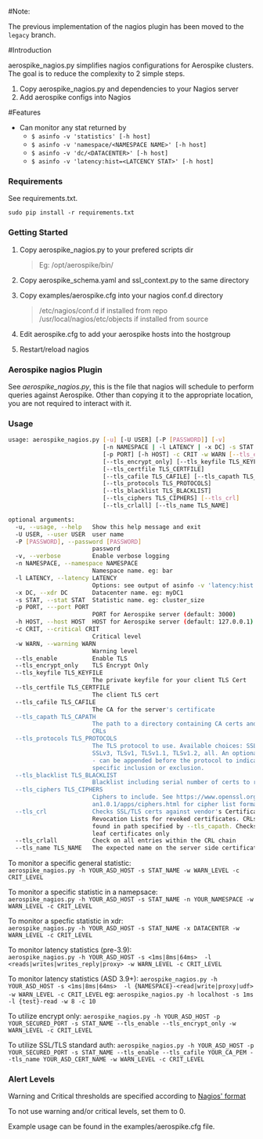 #Note:

The previous implementation of the nagios plugin has been moved to the
`legacy` branch.


#Introduction

aerospike\_nagios.py simplifies nagios configurations for Aerospike clusters.
The goal is to reduce the complexity to 2 simple steps.

1. Copy aerospike\_nagios.py and dependencies to your Nagios server
2. Add aerospike configs into Nagios

#Features

- Can monitor any stat returned by
  - `$ asinfo -v 'statistics' [-h host]`
  - `$ asinfo -v 'namespace/<NAMESPACE NAME>' [-h host]`
  - `$ asinfo -v 'dc/<DATACENTER>' [-h host]`
  - `$ asinfo -v 'latency:hist=<LATCENCY STAT>' [-h host]`

### Requirements

See requirements.txt.

```
sudo pip install -r requirements.txt
```

### Getting Started

1. Copy aerospike\_nagios.py to your prefered scripts dir

    > Eg: /opt/aerospike/bin/

1. Copy aerospike\_schema.yaml and ssl\_context.py to the same directory

1. Copy examples/aerospike.cfg into your nagios conf.d directory

   > /etc/nagios/conf.d if installed from repo  
   > /usr/local/nagios/etc/objects if installed from source

1. Edit aerospike.cfg to add your aerospike hosts into the hostgroup

1. Restart/reload nagios


### Aerospike nagios Plugin

See *aerospike\_nagios.py*, this is the file that nagios will schedule to perform
queries against Aerospike. Other than copying it to the appropriate location,
you are not required to interact with it.

###  Usage
```bash
usage: aerospike_nagios.py [-u] [-U USER] [-P [PASSWORD]] [-v]
                           [-n NAMESPACE | -l LATENCY | -x DC] -s STAT
                           [-p PORT] [-h HOST] -c CRIT -w WARN [--tls_enable]
                           [--tls_encrypt_only] [--tls_keyfile TLS_KEYFILE]
                           [--tls_certfile TLS_CERTFILE]
                           [--tls_cafile TLS_CAFILE] [--tls_capath TLS_CAPATH]
                           [--tls_protocols TLS_PROTOCOLS]
                           [--tls_blacklist TLS_BLACKLIST]
                           [--tls_ciphers TLS_CIPHERS] [--tls_crl]
                           [--tls_crlall] [--tls_name TLS_NAME]

optional arguments:
  -u, --usage, --help   Show this help message and exit
  -U USER, --user USER  user name
  -P [PASSWORD], --password [PASSWORD]
                        password
  -v, --verbose         Enable verbose logging
  -n NAMESPACE, --namespace NAMESPACE
                        Namespace name. eg: bar
  -l LATENCY, --latency LATENCY
                        Options: see output of asinfo -v 'latency:hist' -l
  -x DC, --xdr DC       Datacenter name. eg: myDC1
  -s STAT, --stat STAT  Statistic name. eg: cluster_size
  -p PORT, ---port PORT
                        PORT for Aerospike server (default: 3000)
  -h HOST, --host HOST  HOST for Aerospike server (default: 127.0.0.1)
  -c CRIT, --critical CRIT
                        Critical level
  -w WARN, --warning WARN
                        Warning level
  --tls_enable          Enable TLS
  --tls_encrypt_only    TLS Encrypt Only
  --tls_keyfile TLS_KEYFILE
                        The private keyfile for your client TLS Cert
  --tls_certfile TLS_CERTFILE
                        The client TLS cert
  --tls_cafile TLS_CAFILE
                        The CA for the server's certificate
  --tls_capath TLS_CAPATH
                        The path to a directory containing CA certs and/or
                        CRLs
  --tls_protocols TLS_PROTOCOLS
                        The TLS protocol to use. Available choices: SSLv2,
                        SSLv3, TLSv1, TLSv1.1, TLSv1.2, all. An optional + or
                        - can be appended before the protocol to indicate
                        specific inclusion or exclusion.
  --tls_blacklist TLS_BLACKLIST
                        Blacklist including serial number of certs to revoke
  --tls_ciphers TLS_CIPHERS
                        Ciphers to include. See https://www.openssl.org/docs/m
                        an1.0.1/apps/ciphers.html for cipher list format
  --tls_crl             Checks SSL/TLS certs against vendor's Certificate
                        Revocation Lists for revoked certificates. CRLs are
                        found in path specified by --tls_capath. Checks the
                        leaf certificates only
  --tls_crlall          Check on all entries within the CRL chain
  --tls_name TLS_NAME   The expected name on the server side certificate
```

To monitor a specific general statistic:  
`aerospike_nagios.py -h YOUR_ASD_HOST -s STAT_NAME -w WARN_LEVEL -c CRIT_LEVEL`

To monitor a specific statistic in a namepsace:  
`aerospike_nagios.py -h YOUR_ASD_HOST -s STAT_NAME -n YOUR_NAMESPACE -w WARN_LEVEL -c CRIT_LEVEL`

To monitor a specfic statistic in xdr:  
`aerospike_nagios.py -h YOUR_ASD_HOST -s STAT_NAME -x DATACENTER -w WARN_LEVEL -c CRIT_LEVEL`

To monitor latency statistics (pre-3.9):  
`aerospike_nagios.py -h YOUR_ASD_HOST -s <1ms|8ms|64ms>  -l <reads|writes|writes_reply|proxy> -w WARN_LEVEL -c CRIT_LEVEL`

To monitor latency statistics (ASD 3.9+):
`aerospike_nagios.py -h YOUR_ASD_HOST -s <1ms|8ms|64ms>  -l {NAMESPACE}-<read|write|proxy|udf> -w WARN_LEVEL -c CRIT_LEVEL`
eg:
`aerospike_nagios.py -h localhost -s 1ms  -l {test}-read -w 8 -c 10`

To utilize encrypt only:
`aerospike_nagios.py -h YOUR_ASD_HOST -p YOUR_SECURED_PORT -s STAT_NAME --tls_enable --tls_encrypt_only -w WARN_LEVEL -c CRIT_LEVEL`

To utilize SSL/TLS standard auth:
`aerospike_nagios.py -h YOUR_ASD_HOST -p YOUR_SECURED_PORT -s STAT_NAME --tls_enable --tls_cafile YOUR_CA_PEM --tls_name YOUR_ASD_CERT_NAME -w WARN_LEVEL -c CRIT_LEVEL`

### Alert Levels

Warning and Critical thresholds are specified according to [Nagios' format](https://nagios-plugins.org/doc/guidelines.html#THRESHOLDFORMAT)

To not use warning and/or critical levels, set them to 0.

Example usage can be found in the examples/aerospike.cfg file. 
